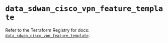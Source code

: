 # `data_sdwan_cisco_vpn_feature_template`

Refer to the Terraform Registry for docs: [`data_sdwan_cisco_vpn_feature_template`](https://registry.terraform.io/providers/ciscodevnet/sdwan/0.8.0/docs/data-sources/cisco_vpn_feature_template).
